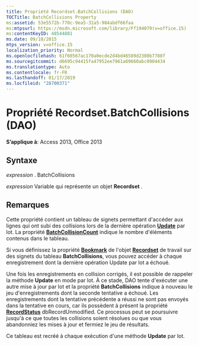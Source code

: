 ```yaml
---
title: Propriété Recordset.BatchCollisions (DAO)
TOCTitle: BatchCollisions Property
ms:assetid: 53e5572b-770c-9ea5-31a5-984abdf66faa
ms:mtpsurl: https://msdn.microsoft.com/library/Ff194079(v=office.15)
ms:contentKeyID: 48544881
ms.date: 09/18/2015
mtps_version: v=office.15
localization_priority: Normal
ms.openlocfilehash: 61f60567ac170a0ecde2d4bd46589d2308b7788f
ms.sourcegitcommit: d6695c94415fa47952ee7961a69660abc0904434
ms.translationtype: Auto
ms.contentlocale: fr-FR
ms.lasthandoff: 01/17/2019
ms.locfileid: "28700371"
---
```

# <a name="recordsetbatchcollisions-property-dao"></a>Propriété Recordset.BatchCollisions (DAO)


**S’applique à**: Access 2013, Office 2013

## <a name="syntax"></a>Syntaxe

*expression* . BatchCollisions

*expression* Variable qui représente un objet **Recordset** .

## <a name="remarks"></a>Remarques

Cette propriété contient un tableau de signets permettant d'accéder aux lignes qui ont subi des collisions lors de la dernière opération **[Update](recordset-update-method-dao.md)** par lot. La propriété **[BatchCollisionCount](recordset-batchcollisioncount-property-dao.md)** indique le nombre d'éléments contenus dans le tableau.

Si vous définissez la propriété **[Bookmark](recordset-object-dao.md)** de l'objet **[Recordset](recordset-bookmark-property-dao.md)** de travail sur des signets du tableau **BatchCollisions**, vous pouvez accéder à chaque enregistrement dont la dernière opération Update par lot a échoué.

Une fois les enregistrements en collision corrigés, il est possible de rappeler la méthode **Update** en mode par lot. À ce stade, DAO tente d'exécuter une autre mise à jour par lot et la propriété **BatchCollisions** indique à nouveau le jeu d'enregistrements dont la seconde tentative a échoué. Les enregistrements dont la tentative précédente a réussi ne sont pas envoyés dans la tentative en cours, car ils possèdent à présent la propriété **[RecordStatus](recordset-recordstatus-property-dao.md)** dbRecordUnmodified. Ce processus peut se poursuivre jusqu'à ce que toutes les collisions soient résolues ou que vous abandonniez les mises à jour et fermiez le jeu de résultats.

Ce tableau est recréé à chaque exécution d'une méthode **Update** par lot.

